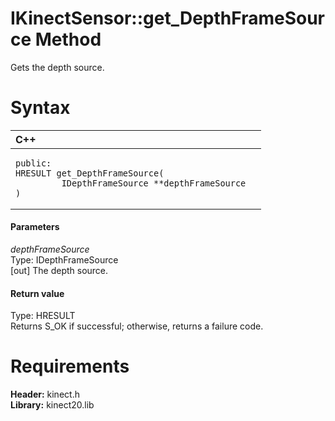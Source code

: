 IKinectSensor::get\_DepthFrameSource Method  
===========================================  

Gets the depth source. <span id="syntaxSection"></span>

Syntax  
======  

<table>
<colgroup>
<col width="100%" />
</colgroup>
<thead>
<tr class="header">
<th align="left">C++</th>
</tr>
</thead>
<tbody>
<tr class="odd">
<td align="left"><pre><code>public:  
HRESULT get_DepthFrameSource(  
         IDepthFrameSource **depthFrameSource  
)</code></pre></td>
</tr>
</tbody>
</table>

<span id="ID4EG"></span>
#### Parameters  

*depthFrameSource*    
Type: IDepthFrameSource  
[out] The depth source.  

<span id="ID4EP"></span>
#### Return value  

Type: HRESULT  
Returns S\_OK if successful; otherwise, returns a failure code.  

<span id="requirements"></span>

Requirements  
============  

**Header:** kinect.h  
**Library:** kinect20.lib  



<!--Please do not edit the data in the comment block below.-->
<!--
TOCTitle : get_DepthFrameSource Method
RLTitle : IKinectSensor::get_DepthFrameSource Method
KeywordK : get_DepthFrameSource method
KeywordK : IKinectSensor::get_DepthFrameSource method
KeywordF : IKinectSensor::get_DepthFrameSource
KeywordF : get_DepthFrameSource
KeywordF : Microsoft.Kinect.kinect.IKinectSensor.get_DepthFrameSource(IDepthFrameSource@)
KeywordA : M:Microsoft.Kinect.kinect.IKinectSensor.get_DepthFrameSource(IDepthFrameSource@)
AssetID : M:Microsoft.Kinect.kinect.IKinectSensor.get_DepthFrameSource(IDepthFrameSource@)
Locale : en-us
CommunityContent : 1
APIType : Managed
APILocation : 
APIName : Microsoft.Kinect.kinect.IKinectSensor::get_DepthFrameSource
TargetOS : Windows
TopicType : kbSyntax
DevLang : C++
DocSet : K4Wv2
ProjType : K4Wv2Proj
Technology : Kinect for Windows
Product : Kinect for Windows SDK v2
productversion : 20
-->
